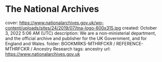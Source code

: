 # The National Archives

cover: https://www.nationalarchives.gov.uk/wp-content/uploads/sites/24/2019/07/tna-logo-600x315.jpg
created: October 3, 2022 5:06 AM (UTC)
description: We are a non-ministerial department, and the official archive and publisher for the UK Government, and for England and Wales.
folder: BOOKMRKS-MTHRFCKR / REFERENCE-MTHRFCKR / Ancestry Research
tags: ancestry
url: https://www.nationalarchives.gov.uk